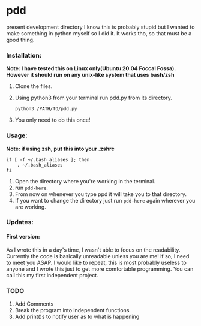 # pdd
present development directory
I know this is probably stupid but I wanted to make something in python myself so I did it. It works tho, so that must be a good thing.

### Installation:
**Note: I have tested this on Linux only(Ubuntu 20.04 Foccal Fossa). However it should run on any unix-like system that uses bash/zsh**
1. Clone the files.
2. Using python3 from your terminal run pdd.py from its directory.
   
   `python3 /PATH/TO/pdd.py`
3. You only need to do this once!

### Usage:
**Note: if using zsh, put this into your .zshrc**
                                          
```
if [ -f ~/.bash_aliases ]; then
    . ~/.bash_aliases
fi
```
1. Open the directory where you're working in the terminal. 
2. run `pdd-here`.
3. From now on whenever you type ppd it will take you to that directory.
4. If you want to change the directory just run `pdd-here` again wherever you are working.

### Updates:
#### First version:
As I wrote this in a day's time, I wasn't able to focus on the readability. Currently the code is basically unreadable unless you are me! if so, I need to meet you ASAP. I would like to repeat, this is most probably useless to anyone and I wrote this just to get more comfortable programming. You can call this my first independent project.

### TODO
1. Add Comments
2. Break the program into independent functions
3. Add print()s to notify user as to what is happening
